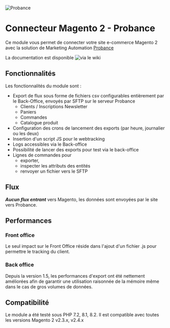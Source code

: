 ![Probance](https://scontent-cdg4-1.xx.fbcdn.net/v/t39.30808-6/301129152_482102583922818_7454434102963438205_n.jpg?stp=dst-jpg_s960x960&_nc_cat=102&ccb=1-7&_nc_sid=5f2048&_nc_ohc=xHgpvFexoI8Q7kNvgEL7-2I&_nc_ht=scontent-cdg4-1.xx&oh=00_AYD3tSlLhNbfUZHlnvjvQOtIuq9cmZFQqifhRezR3yXBFA&oe=6670E9E9)
# Connecteur Magento 2 - Probance

Ce module vous permet de connecter votre site e-commerce Magento 2 avec la solution de Marketing Automation [Probance](https://probance.com/fr/)

La documentation est disponible ![via le wiki](https://github.com/lcs-prbnc/probance-magento2/wiki/Accueil)

## Fonctionnalités
Les fonctionnalités du module sont :

- Export de flux sous forme de fichiers csv configurables entièrement par le Back-Office, envoyés par SFTP sur le serveur Probance
	- Clients / Inscriptions Newsletter
	- Paniers
	- Commandes
	- Catalogue produit
- Configuration des crons de lancement des exports (par heure, journalier ou les deux)
- Insertion d'un script JS pour le webtracking
- Logs accessibles via le Back-office
- Possibilité de lancer des exports pour test via le back-office
- Lignes de commandes pour 
	- exporter, 
	- inspecter les attributs des entités
	- renvoyer un fichier vers le SFTP

## Flux
***Aucun flux entrant*** vers Magento, les données sont envoyées par le site vers Probance.

## Performances
### Front office
Le seul impact sur le Front Office réside dans l'ajout d'un fichier .js pour permettre le tracking du client.
### Back office
Depuis la version 1.5, les performances d'export ont été nettement améliorées afin de garantir une utilisation raisonnée de la mémoire même dans le cas de gros volumes de données.
## Compatibilité
Le module a été testé sous PHP 7.2, 8.1, 8.2.
Il est compatible avec toutes les versions Magento 2 v2.3.x, v2.4.x
